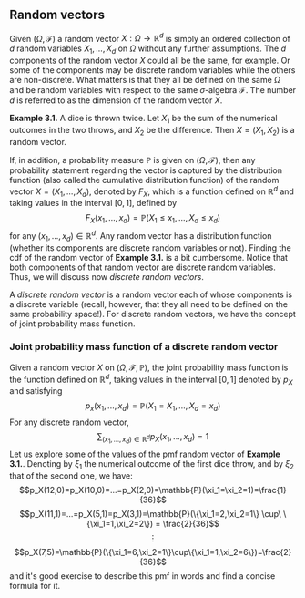 ## Random vectors
Given $(\Omega, \mathcal{F})$ a random vector $X : \Omega \rightarrow \mathbb{R}^d$ is simply an ordered collection of $d$ random variables $X_1, ..., X_d$ on $\Omega$ without any further assumptions. The $d$ components of the random vector $X$ could all be the same, for example. Or some of the components may be discrete random variables while the others are non-discrete. What matters is that they all be defined on the same $\Omega$ and be random variables with respect to the same $\sigma$-algebra $\mathcal{F}$. The number $d$ is referred to as the dimension of the random vector $X$.

**Example 3.1.** A dice is thrown twice. Let $X_1$ be the sum of the numerical outcomes in the two throws, and $X_2$ be the difference. Then $X = (X_1, X_2)$ is a random vector.

If, in addition, a probability measure $\mathbb{P}$ is given on $(\Omega, \mathcal{F})$, then any probability statement regarding the vector is captured by the distribution function (also called the cumulative distribution function) of the random vector $X = (X_1, ..., X_d)$, denoted by $F_X$, which is a function defined on $\mathbb{R}^d$ and taking values in the interval $[0, 1]$, defined by
$$F_X(x_1, ..., x_d)=\mathbb{P}(X_1\leq x_1, ..., X_d \leq x_d)$$
for any $(x_1, ..., x_d) \in \mathbb{R}^d$.
Any random vector has a distribution function (whether its components are discrete random variables or not). Finding the cdf of the random vector of **Example 3.1.** is a bit cumbersome. Notice that both components of that random vector are discrete random variables. Thus, we will discuss now *discrete random vectors*.

A *discrete random vector* is a random vector each of whose components is a discrete variable (recall, however, that they all need to be defined on the same probability space!). For discrete random vectors, we have the concept of joint probability mass function.

### Joint probability mass function of a discrete random vector
Given a random vector $X$ on $(\Omega, \mathcal{F}, \mathbb{P})$, the joint probability mass function is the function defined on $\mathbb{R}^d$, taking values in the interval $[0,1]$ denoted by $p_X$ and satisfying 
$$p_x(x_1, ..., x_d) = \mathbb{P}(X_1=X_1, ..., X_d=x_d)$$
For any discrete random vector,
$$\sum_{(x_1, ..., x_d) \in \mathbb{R}^d}p_X(x_1,...,x_d)=1$$
Let us explore some of the values of the pmf random vector of **Example 3.1.**. Denoting by $\xi_1$ the numerical outcome of the first dice throw, and by $\xi_2$ that of the second one, we have:
$$p_X(12,0)=p_X(10,0)=...=p_X(2,0)=\mathbb{P}(\xi_1=\xi_2=1)=\frac{1}{36}$$
$$p_X(11,1)=...=p_X(5,1)=p_X(3,1)=\mathbb{P}(\{\xi_1=2,\xi_2=1\} \cup\ \{\xi_1=1,\xi_2=2\}) = \frac{2}{36}$$
$$\vdots$$
$$p_X(7,5)=\mathbb{P}(\{\xi_1=6,\xi_2=1\}\cup\{\xi_1=1,\xi_2=6\})=\frac{2}{36}$$
and it's good exercise to describe this pmf in words and find a concise formula for it.


